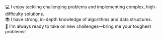 💻 I enjoy tackling challenging problems and implementing complex, high-difficulty solutions.<br/>
📚 I have strong, in-depth knowledge of algorithms and data structures.<br/>
🚀 I'm always ready to take on new challenges—bring me your toughest problems!

<!---
Santa0727/Santa0727 is a ✨ special ✨ repository because its `README.md` (this file) appears on your GitHub profile.
You can click the Preview link to take a look at your changes.
--->
